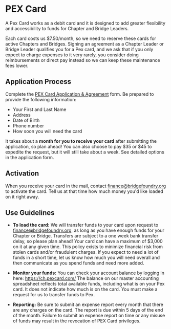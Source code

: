 # PEX Card

A Pex Card works as a debit card and it is designed to add greater flexibility and accessibility to funds for Chapter and Bridge Leaders. 

Each card costs us $7.50/month, so we need to reserve these cards for active Chapters and Bridges. Signing an agreement as a Chapter Leader or Bridge Leader qualifies you for a Pex card, and we ask that if you only expect to charge expenses to it very rarely, you consider doing reimbursements or direct pay instead so we can keep these maintenance fees lower.

## Application Process
Complete the [PEX Card Application & Agreement](https://docs.google.com/forms/d/1wS0NUdB2_rAVF-xAi808pll8MyHVfxB8oOpFeYb6qcg/viewform) form. Be prepared to provide the following information:

- Your First and Last Name
- Address
- Date of Birth
- Phone number
- How soon you will need the card

It takes about a **month for you to receive your card** after submitting the application, so plan ahead! You can also choose to pay $35 or $45 to expedite the request, but it will still take about a week. See detailed options in the application form.

## Activation
When you receive your card in the mail, contact finance@bridgefoundry.org to activate the card. Tell us at that time how much money you'd like loaded on it right away.

## Use Guidelines

- **To load the card:** We will transfer funds to your card upon request to finance@bridgefoundry.org, as long as you have enough funds for your Chapter or Bridge. Transfers are subject to a one week bank transfer delay, so please plan ahead! Your card can have a maximum of $3,000 on it at any given time. This policy exists to minimize financial risk from stolen cards and/or fraudulent charges. If you expect to need a lot of funds in a short time, let us know how much you will need overall and then communicate as you spend funds and need more added.

- **Monitor your funds:** You can check your account balance by logging in here: https://ch.pexcard.com/  The balance on our master accounting spreadsheet reflects total available funds, including what is on your Pex card. It does not indicate how much is on the card. You must make a request for us to transfer funds to Pex.

- **Reporting:** Be sure to submit an expense report every month that there are any charges on the card. The report is due within 5 days of the end of the month. Failure to submit an expense report on time or any misuse of funds may result in the revocation of PEX Card privileges.  
